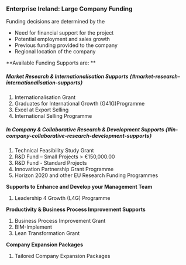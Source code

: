 ### Enterprise Ireland: Large Company Funding

Funding decisions are determined by the
* Need for financial support for the project 
* Potential employment and sales growth 
* Previous funding provided to the company 
* Regional location of the company 

**Available Funding Supports are: **

##### Market Research & Internationalisation Supports {#market-research-internationalisation-supports}
1. Internationalisation Grant 
2. Graduates for International Growth \(G41G\)Programme
3. Excel at Export Selling 
4. International Selling Programme

##### In Company & Collaborative Research & Development Supports {#in-company-collaborative-research-development-supports}
1. Technical Feasibility Study Grant 
2. R&D Fund – Small Projects &gt; €150,000.00
3. R&D Fund - Standard Projects 
4. Innovation Partnership Grant Programme 
5. Horizon 2020 and other EU Research Funding Programmes 

**Supports to Enhance and Develop your Management Team**
1. Leadership 4 Growth \(L4G\) Programme

**Productivity & Business Process Improvement Supports**
1. Business Process Improvement Grant
2. BIM-Implement
3. Lean Transformation Grant


**Company Expansion Packages**
1. Tailored Company Expansion Packages

